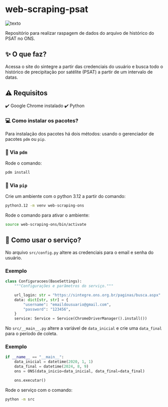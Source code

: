 # web-scraping-psat

![texto](https://img.shields.io/static/v1?label=Python&message=3.12&color=green&style=flat-square "linguagem")

Repositório para realizar raspagem de dados do arquivo de histórico do PSAT no ONS.

## :sparkles: O que faz?

Acessa o site do sintegre a partir das credenciais do usuário e busca todo o histórico de precipitação por satélite (PSAT) a partir de um intervalo de datas.

## :warning: Requisitos

 :heavy_check_mark: Google Chrome instalado
 :heavy_check_mark: Python

### :computer: Como instalar os pacotes?

Para instalação dos pacotes há dois métodos: usando o gerenciador de pacotes ``pdm`` ou ``pip``.

### :scroll: Via ``pdm``

Rode o comando:

```bash 
pdm install
```

### :pencil: Via ``pip``

Crie um ambiente com o python 3.12 a partir do comando:

```bash 
python3.12 -m venv web-scraping-ons
```

Rode o comando para ativar o ambiente:

```bash 
source web-scraping-ons/bin/activate
```

## :rocket: Como usar o serviço?

No arquivo ``src/config.py`` altere as credenciais para o email e senha do usuário.

### Exemplo

```python
class Configuracoes(BaseSettings):
    """Configurações e parâmetros do serviço."""

    url_login: str = "https://sintegre.ons.org.br/paginas/busca.aspx"
    data: dict[str, str] = {
        "username": "emaildousuario@gmail.com",
        "password": "123456",
    }
    service: Service = Service(ChromeDriverManager().install())
```

No ``src/__main__.py`` altere a variável de ``data_inicial`` e crie uma ``data_final`` para o período de coleta.

### Exemplo

```python
if __name__ == "__main__":
    data_inicial = datetime(2020, 1, 1)
    data_final = datetime(2024, 8, 9)
    ons = ONS(data_inicio=data_inicial, data_final=data_final)

    ons.executar()
```

Rode o serviço com o comando:

```bash
python -m src
```
